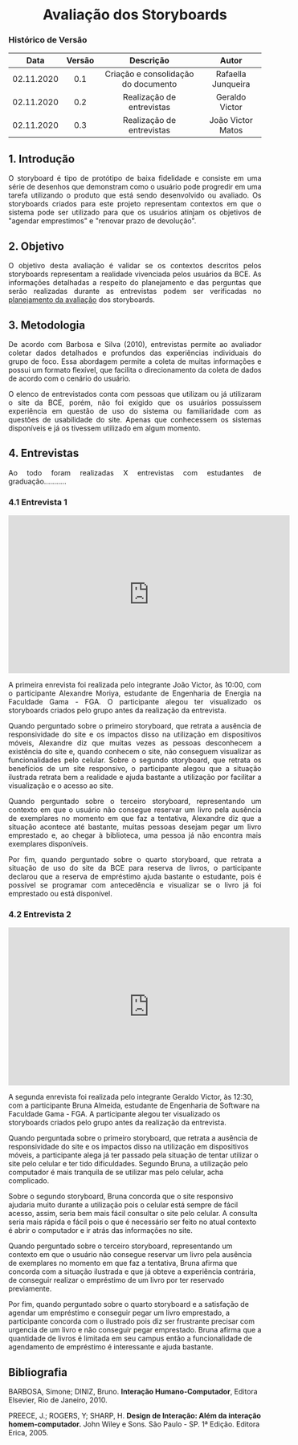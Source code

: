 # <center> Avaliação dos Storyboards

### Histórico de Versão
| Data       | Versão | Descrição                           | Autor              |
|:----------:|:------:|:-----------------------------------:|:------------------:|
| 02.11.2020 | 0.1    | Criação e consolidação do documento | Rafaella Junqueira |
| 02.11.2020 | 0.2    | Realização de entrevistas           | Geraldo Victor     |
| 02.11.2020 | 0.3    | Realização de entrevistas           | João Victor Matos  |

<div align="justify">

## 1. Introdução
O storyboard é tipo de protótipo de baixa fidelidade e consiste em uma série de desenhos que demonstram como o usuário pode progredir em uma tarefa utilizando o produto que está sendo desenvolvido ou avaliado. Os storyboards criados para este projeto representam contextos em que o sistema pode ser utilizado para que os usuários atinjam os objetivos de "agendar emprestimos" e "renovar prazo de devolução".

## 2. Objetivo
O objetivo desta avaliação é validar se os contextos descritos pelos storyboards representam a realidade vivenciada pelos usuários da BCE. As informações detalhadas a respeito do planejamento e das perguntas que serão realizadas durante as entrevistas podem ser verificadas no [planejamento da avaliação](/pages/ponto_de_controle_4/plan_aval_storyboard.md) dos storyboards.

## 3. Metodologia
De acordo com Barbosa e Silva (2010), entrevistas permite ao avaliador coletar dados detalhados e profundos das experiências individuais do grupo de foco. Essa abordagem permite a coleta de muitas informações e possui um formato flexível, que facilita o direcionamento da coleta de dados de acordo com o cenário do usuário.

O elenco de entrevistados conta com pessoas que utilizam ou já utilizaram o site da BCE, porém, não foi exigido que os usuários possuissem experiência em questão de uso do sistema ou familiaridade com as questões de usabilidade do site. Apenas que conhecessem os sistemas disponíveis e já os tivessem utilizado em algum momento. 

## 4. Entrevistas
Ao todo foram realizadas X entrevistas com estudantes de graduação...........
 
### 4.1 Entrevista 1

<p align='center'>
    <iframe 
        width="560" 
        height="315" 
        src="https://www.youtube.com/embed/Gi_s1_b16sg" 
        frameborder="0" 
        allow="accelerometer; autoplay; clipboard-write; encrypted-media; gyroscope; picture-in-picture" allowfullscreen>
    </iframe>
</p>

A primeira enrevista foi realizada pelo integrante João Victor, às 10:00, com o participante Alexandre Moriya, estudante de Engenharia de Energia na Faculdade Gama - FGA. O participante alegou ter visualizado os storyboards criados pelo grupo antes da realização da entrevista.

Quando perguntado sobre o primeiro storyboard, que retrata a ausência de responsividade do site e os impactos disso na utilização em dispositivos móveis, Alexandre diz que muitas vezes as pessoas desconhecem a existência do site e, quando conhecem o site, não conseguem visualizar as funcionalidades pelo celular. Sobre o segundo storyboard, que retrata os benefícios de um site responsivo, o participante alegou que a situação ilustrada retrata bem a realidade e ajuda bastante a utilização por facilitar a visualização e o acesso ao site.     

Quando perguntado sobre o terceiro storyboard, representando um contexto em que o usuário não consegue reservar um livro pela ausência de exemplares no momento em que faz a tentativa, Alexandre diz que a situação acontece até bastante, muitas pessoas desejam pegar um livro emprestado e, ao chegar à biblioteca, uma pessoa já não encontra mais exemplares disponíveis.

Por fim, quando perguntado sobre o quarto storyboard, que retrata a situação de uso do site da BCE para reserva de livros, o participante declarou que a reserva de empréstimo ajuda bastante o estudante, pois é possível se programar com antecedência e visualizar se o livro já foi emprestado ou está disponível.   

### 4.2 Entrevista 2

<p align="center">
    <iframe width="560" 
        height="315" 
        src="https://www.youtube.com/embed/JpFGoTcln2I" 
        frameborder="0" 
        allow="accelerometer; autoplay; clipboard-write; encrypted-media; gyroscope; picture-in-picture" 
        allowfullscreen>
    </iframe>
</div>

A segunda enrevista foi realizada pelo integrante Geraldo Victor, às 12:30, com a participante Bruna Almeida, estudante de Engenharia de Software na Faculdade Gama - FGA. A participante alegou ter visualizado os storyboards criados pelo grupo antes da realização da entrevista.

Quando perguntada sobre o primeiro storyboard, que retrata a ausência de responsividade do site e os impactos disso na utilização em dispositivos móveis, a participante alega já ter passado pela situação de tentar utilizar o site pelo celular e ter tido dificuldades. Segundo Bruna, a utilização pelo computador é mais tranquila de se utilizar mas pelo celular, acha complicado. 

Sobre o segundo storyboard, Bruna concorda que o site responsivo ajudaria muito durante a utilização pois o celular está sempre de fácil acesso, assim, seria bem mais fácil consultar o site pelo celular. A consulta seria mais rápida e fácil pois o que é necessário ser feito no atual contexto é abrir o computador e ir atrás das informações no site.

Quando perguntado sobre o terceiro storyboard, representando um contexto em que o usuário não consegue reservar um livro pela ausência de exemplares no momento em que faz a tentativa, Bruna afirma que concorda com a situação ilustrada e que já obteve a experiência contrária, de conseguir realizar o empréstimo de um livro por ter reservado previamente.

Por fim, quando perguntado sobre o quarto storyboard e a satisfação de agendar um empréstimo e conseguir pegar um livro emprestado, a participante concorda com o ilustrado pois diz ser frustrante precisar com urgencia de um livro e não conseguir pegar emprestado. Bruna afirma que a quantidade de livros é limitada em seu campus então a funcionalidade de agendamento de empréstimo é interessante e ajuda bastante. 


## Bibliografia
BARBOSA, Simone; DINIZ, Bruno. **Interação Humano-Computador**, Editora Elsevier, Rio de Janeiro, 2010.

PREECE, J.; ROGERS, Y; SHARP, H. **Design de Interação: Além da interação homem-computador.** John Wiley e Sons. São Paulo - SP. 1ª Edição. Editora Erica, 2005.